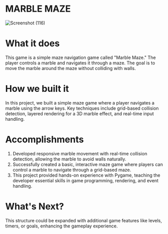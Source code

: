 # MARBLE MAZE
![Screenshot (116)](https://github.com/user-attachments/assets/d1081160-6793-4aff-ad58-c85d4500c9a0)
# What it does
This game is a simple maze navigation game called "Marble Maze." The player controls a marble and navigates it through a maze. The goal is to move the marble around the maze without colliding with walls.
# How we built it
In this project, we built a simple maze game where a player navigates a marble using the arrow keys. Key techniques include grid-based collision detection, layered rendering for a 3D marble effect, and real-time input handling. 
# Accomplishments
1. Developed responsive marble movement with real-time collision detection, allowing the marble to avoid walls naturally.
2. Successfully created a basic, interactive maze game where players can control a marble to navigate through a grid-based maze.
3. This project provided hands-on experience with Pygame, teaching the developer essential skills in game programming, rendering, and event handling.
# What's Next?
This structure could be expanded with additional game features like levels, timers, or goals, enhancing the gameplay experience.
